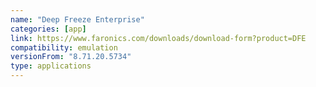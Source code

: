 ```yaml
---
name: "Deep Freeze Enterprise"
categories: [app]
link: https://www.faronics.com/downloads/download-form?product=DFE
compatibility: emulation
versionFrom: "8.71.20.5734"
type: applications
---
```


